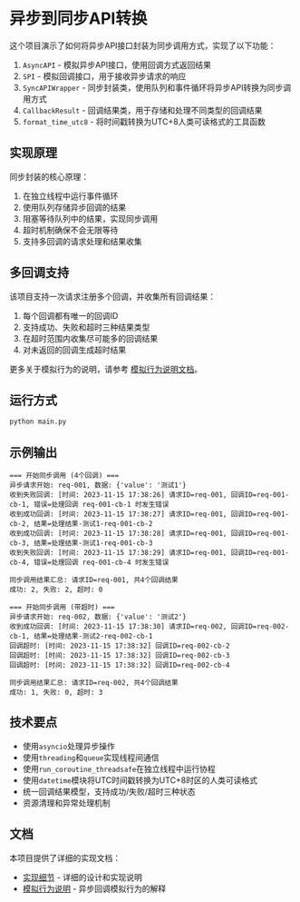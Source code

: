 # 异步到同步API转换

这个项目演示了如何将异步API接口封装为同步调用方式，实现了以下功能：

1. `AsyncAPI` - 模拟异步API接口，使用回调方式返回结果
2. `SPI` - 模拟回调接口，用于接收异步请求的响应
3. `SyncAPIWrapper` - 同步封装类，使用队列和事件循环将异步API转换为同步调用方式
4. `CallbackResult` - 回调结果类，用于存储和处理不同类型的回调结果
5. `format_time_utc8` - 将时间戳转换为UTC+8人类可读格式的工具函数

## 实现原理

同步封装的核心原理：

1. 在独立线程中运行事件循环
2. 使用队列存储异步回调的结果
3. 阻塞等待队列中的结果，实现同步调用
4. 超时机制确保不会无限等待
5. 支持多回调的请求处理和结果收集

## 多回调支持

该项目支持一次请求注册多个回调，并收集所有回调结果：

1. 每个回调都有唯一的回调ID
2. 支持成功、失败和超时三种结果类型
3. 在超时范围内收集尽可能多的回调结果
4. 对未返回的回调生成超时结果

更多关于模拟行为的说明，请参考 [模拟行为说明文档](docs/simulation.md)。

## 运行方式

```bash
python main.py
```

## 示例输出

```
=== 开始同步调用 (4个回调) ===
异步请求开始: req-001, 数据: {'value': '测试1'}
收到失败回调: [时间: 2023-11-15 17:38:26] 请求ID=req-001, 回调ID=req-001-cb-1, 错误=处理回调 req-001-cb-1 时发生错误
收到成功回调: [时间: 2023-11-15 17:38:27] 请求ID=req-001, 回调ID=req-001-cb-2, 结果=处理结果-测试1-req-001-cb-2
收到成功回调: [时间: 2023-11-15 17:38:28] 请求ID=req-001, 回调ID=req-001-cb-3, 结果=处理结果-测试1-req-001-cb-3
收到失败回调: [时间: 2023-11-15 17:38:29] 请求ID=req-001, 回调ID=req-001-cb-4, 错误=处理回调 req-001-cb-4 时发生错误

同步调用结果汇总: 请求ID=req-001, 共4个回调结果
成功: 2, 失败: 2, 超时: 0

=== 开始同步调用 (带超时) ===
异步请求开始: req-002, 数据: {'value': '测试2'}
收到成功回调: [时间: 2023-11-15 17:38:30] 请求ID=req-002, 回调ID=req-002-cb-1, 结果=处理结果-测试2-req-002-cb-1
回调超时: [时间: 2023-11-15 17:38:32] 回调ID=req-002-cb-2
回调超时: [时间: 2023-11-15 17:38:32] 回调ID=req-002-cb-3
回调超时: [时间: 2023-11-15 17:38:32] 回调ID=req-002-cb-4

同步调用结果汇总: 请求ID=req-002, 共4个回调结果
成功: 1, 失败: 0, 超时: 3
```

## 技术要点

- 使用`asyncio`处理异步操作
- 使用`threading`和`queue`实现线程间通信
- 使用`run_coroutine_threadsafe`在独立线程中运行协程
- 使用`datetime`模块将UTC时间戳转换为UTC+8时区的人类可读格式
- 统一回调结果模型，支持成功/失败/超时三种状态
- 资源清理和异常处理机制

## 文档

本项目提供了详细的实现文档：

- [实现细节](docs/implementation.md) - 详细的设计和实现说明
- [模拟行为说明](docs/simulation.md) - 异步回调模拟行为的解释 